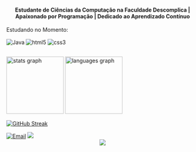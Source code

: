 
 <h4 align="center">Estudante de Ciências da Computação na Faculdade Descomplica | Apaixonado por Programação | Dedicado ao Aprendizado Contínuo</h4>
 
 Estudando no Momento:

<div style="display: inline-block">
  <img align= "center" alt="Java" src="https://img.shields.io/badge/Java-ED8B00?style=for-the-badge&logo=openjdk&logoColor=white"/>
  <img align= "center" alt="html5" src="https://img.shields.io/badge/HTML5-E34F26?style=for-the-badge&logo=html5&logoColor=white"/>
  <img align= "center" alt="css3" src="https://img.shields.io/badge/CSS3-1572B6?style=for-the-badge&logo=css3&logoColor=white"/>
</div>

##
  
  <img src="https://github-readme-stats.vercel.app/api?username=Wadson-Ferreira&hide_title=false&hide_rank=false&show_icons=true&include_all_commits=true&count_private=true&disable_animations=false&theme=synthwave&locale=pt-br&hide_border=false&order=1" height="150" alt="stats graph"  />
  <img src="https://github-readme-stats.vercel.app/api/top-langs?username=Wadson-Ferreira&locale=pt-br&hide_title=false&layout=compact&card_width=320&langs_count=5&theme=synthwave&hide_border=false&order=2" height="150" alt="languages graph"  />


<a href="https://git.io/streak-stats"><img src="https://streak-stats.demolab.com?user=Wadson-Ferreira&theme=synthwave&hide_border=true&border_radius=3.4&locale=pt_BR&date_format=j%20M%5B%20Y%5D&exclude_days=Sun" alt="GitHub Streak" /></a>

<div> 
   <a href="mailto:dev.wadson@gmail.com" target="_blank">  <img src="https://img.shields.io/badge/Gmail-D14836?style=for-the-badge&logo=gmail&logoColor=white" alt="Email"></a>
  <a href="https://www.linkedin.com/in/wadson-rocha/"  target="_blank"><img src="https://img.shields.io/badge/-LinkedIn-%230077B5?style=for-the-badge&logo=linkedin&logoColor=white"></a> 
  </div>



<div align="center">
  <img src="https://profile-counter.glitch.me/Wadson-Ferreira/count.svg?"  />
</div>

##

